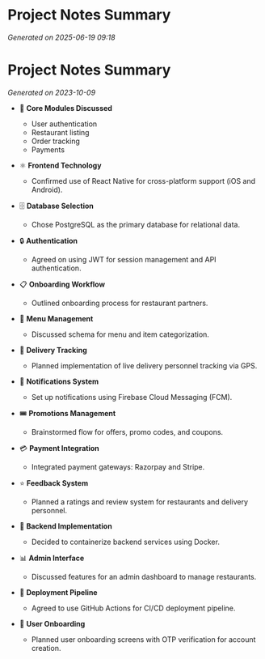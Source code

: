 # Project Notes Summary

*Generated on 2025-06-19 09:18*

# Project Notes Summary

*Generated on 2023-10-09*

- 📌 **Core Modules Discussed**
  - User authentication
  - Restaurant listing
  - Order tracking
  - Payments

- ⚛️ **Frontend Technology**
  - Confirmed use of React Native for cross-platform support (iOS and Android).

- 🗄️ **Database Selection**
  - Chose PostgreSQL as the primary database for relational data.

- 🔒 **Authentication**
  - Agreed on using JWT for session management and API authentication.

- 📋 **Onboarding Workflow**
  - Outlined onboarding process for restaurant partners.

- 📂 **Menu Management**
  - Discussed schema for menu and item categorization.

- 📍 **Delivery Tracking**
  - Planned implementation of live delivery personnel tracking via GPS.

- 📱 **Notifications System**
  - Set up notifications using Firebase Cloud Messaging (FCM).

- 🎟️ **Promotions Management**
  - Brainstormed flow for offers, promo codes, and coupons.

- 💳 **Payment Integration**
  - Integrated payment gateways: Razorpay and Stripe.

- ⭐ **Feedback System**
  - Planned a ratings and review system for restaurants and delivery personnel.

- 🐳 **Backend Implementation**
  - Decided to containerize backend services using Docker.

- 📊 **Admin Interface**
  - Discussed features for an admin dashboard to manage restaurants.

- 🔄 **Deployment Pipeline**
  - Agreed to use GitHub Actions for CI/CD deployment pipeline.

- 👋 **User Onboarding**
  - Planned user onboarding screens with OTP verification for account creation.